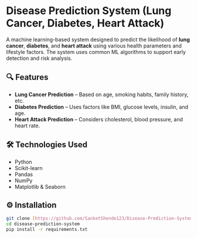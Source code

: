 # Disease Prediction System (Lung Cancer, Diabetes, Heart Attack)

A machine learning-based system designed to predict the likelihood of **lung cancer**, **diabetes**, and **heart attack** using various health parameters and lifestyle factors. The system uses common ML algorithms to support early detection and risk analysis.

## 🔍 Features

- **Lung Cancer Prediction** – Based on age, smoking habits, family history, etc.
- **Diabetes Prediction** – Uses factors like BMI, glucose levels, insulin, and age.
- **Heart Attack Prediction** – Considers cholesterol, blood pressure, and heart rate.

## 🛠️ Technologies Used

- Python
- Scikit-learn
- Pandas
- NumPy
- Matplotlib & Seaborn

## ⚙️ Installation

```bash
git clone [https://github.com/SanketShende123/Disease-Prediction-System-Lung-Cancer-Diabetes-Heart-Attack-]
cd disease-prediction-system
pip install -r requirements.txt

